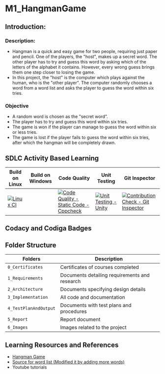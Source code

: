# M1_HangmanGame

## Introduction:

### Description:
* Hangman is a quick and easy game for two people, requiring just paper and pencil. One of the players, the "host", makes up a secret word. The other player has to try and guess this word by asking which of the letters of the alphabet it contains. However, every wrong guess brings them one step closer to losing the game. 
* In this project, the "host" is the computer which plays against the human, who is the "other player". The computer randomly chooses a word from a word list and asks the player to guess the word within six tries.


### Objective
* A random word is chosen as the "secret word".
* The player has to try and guess this word within six tries.
* The game is won if the player can manage to guess the word within six or less tries.
* The game is lost if the player fails to guess the word within six tries, after which the hangman will be completely drawn.

## SDLC Activity Based Learning
| Build on Linux | Build on Windows | Code Quality | Unit Testing | Git Inspector |
| --- | --- | --- | --- | --- |
| [![Linux CI](https://github.com/s-rithu020/M1_HangmanGame/actions/workflows/linux.yml/badge.svg)](https://github.com/s-rithu020/M1_HangmanGame/actions/workflows/linux.yml) |  | [![Code Quality - Static Code - Cppcheck](https://github.com/s-rithu020/M1_HangmanGame/actions/workflows/cppcheck.yml/badge.svg)](https://github.com/s-rithu020/M1_HangmanGame/actions/workflows/cppcheck.yml) | [![Unit Testing - Unity](https://github.com/s-rithu020/M1_HangmanGame/actions/workflows/Unit_testing.yml/badge.svg)](https://github.com/s-rithu020/M1_HangmanGame/actions/workflows/Unit_testing.yml) | [![Contribution Check - Git Inspector](https://github.com/s-rithu020/M1_HangmanGame/actions/workflows/gitinspector.yml/badge.svg)](https://github.com/s-rithu020/M1_HangmanGame/actions/workflows/gitinspector.yml) |


## Codacy and Codiga Badges 


## Folder Structure
Folders                | Description
----------------------| -----------------------------------------
`0_Certificates`      | Certificates of courses completed
`1_Requirements`      | Documents detailing requirements and research
`2_Architecture`      | Documents specifying design details
`3_Implementation`    | All code and documentation
`4_TestPlanAndOutput` | Documents with test plans and procedures
`5_Report`            | Report document
`6_Images`            | Images related to the project


## Learning Resources and References
* [Hangman Game](https://www.hangmanwords.com/play)
* [Source for word list (Modified it by adding more words)](https://github.com/Xethron/Hangman/blob/master/words.txt)
* Youtube tutorials
